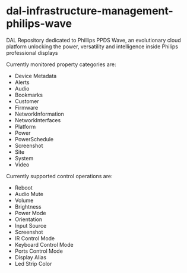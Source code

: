 # dal-infrastructure-management-philips-wave
DAL Repository dedicated to Phillips PPDS Wave, an evolutionary cloud platform unlocking the power, 
versatility and intelligence inside Philips professional displays

Currently monitored property categories are:
- Device Metadata
- Alerts
- Audio
- Bookmarks
- Customer
- Firmware
- NetworkInformation
- NetworkInterfaces
- Platform
- Power
- PowerSchedule
- Screenshot
- Site
- System
- Video

Currently supported control operations are:
- Reboot
- Audio Mute
- Volume
- Brightness
- Power Mode
- Orientation
- Input Source
- Screenshot
- IR Control Mode
- Keyboard Control Mode
- Ports Control Mode
- Display Alias
- Led Strip Color

